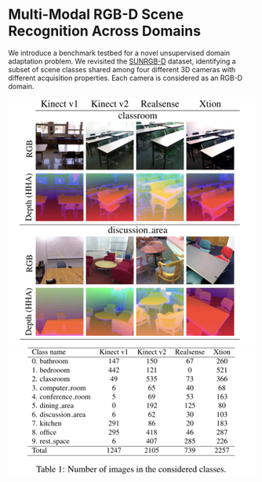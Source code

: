 # Multi-Modal RGB-D Scene Recognition Across Domains

We introduce a benchmark testbed for a novel unsupervised domain adaptation problem. We revisited the [SUNRGB-D](https://openaccess.thecvf.com/content_CVPR_2019/papers/Du_Translate-to-Recognize_Networks_for_RGB-D_Scene_Recognition_CVPR_2019_paper.pdf) dataset, identifying a subset of scene classes shared among four different 3D cameras with different acquisition properties. Each camera is considered as an RGB-D domain.

![Test Image 1](image.png)
![Test Image 2](image2.png)


